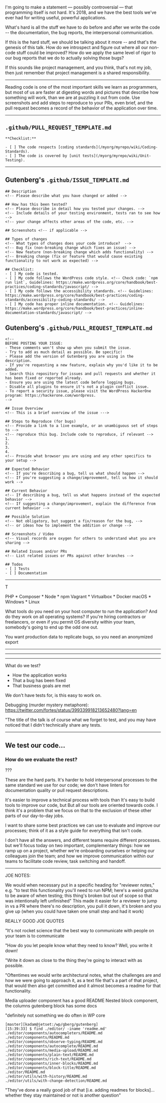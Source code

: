 

I'm going to make a statement — possibly controversial — that programming itself is not hard. It's 2018, and we have the best tools we've ever had for writing useful, powerful applications.

What's hard is all the stuff we have to do before and after we write the code -- the documentation, the bug reports, the interpersonal communication.

If this is the hard stuff, we should be talking about it more -- and that's the genesis of this talk. How do we introspect and figure out where all our non-code stuff could be improved? How do we apply the same level of rigor to our bug reports that we do to actually solving those bugs?

If this sounds like project management, and you think, that's not my job, then just remember that project management is a shared responsibility.

---

Reading code is one of the most important skills we learn as programmers, but most of us are faster at digesting words and pictures that describe how something will work, than we are at puzzling it out from code.
Use screenshots and add steps to reproduce to your PRs, even brief, and the pull request becomes a record of the behavior of the application over time.

---

## `.github/PULL_REQUEST_TEMPLATE.md`

```
**Checklist:**

- [ ] The code respects [coding standards](/myorg/myrepo/wiki/Coding-Standards).
- [ ] The code is covered by [unit tests](/myorg/myrepo/wiki/Unit-Testing).
```

---
## Gutenberg's `.github/ISSUE_TEMPLATE.md`
```
## Description
<!-- Please describe what you have changed or added -->

## How has this been tested?
<!-- Please describe in detail how you tested your changes. -->
<!-- Include details of your testing environment, tests ran to see how -->
<!-- your change affects other areas of the code, etc. -->

## Screenshots <!-- if applicable -->

## Types of changes
<!-- What types of changes does your code introduce?  -->
<!-- Bug fix (non-breaking change which fixes an issue) -->
<!-- New feature (non-breaking change which adds functionality) -->
<!-- Breaking change (fix or feature that would cause existing functionality to not work as expected) -->

## Checklist:
- [ ] My code is tested.
- [ ] My code follows the WordPress code style. <!-- Check code: `npm run lint`, Guidelines: https://make.wordpress.org/core/handbook/best-practices/coding-standards/javascript/ -->
- [ ] My code follows the accessibility standards. <!-- Guidelines: https://make.wordpress.org/core/handbook/best-practices/coding-standards/accessibility-coding-standards/ -->
- [ ] My code has proper inline documentation. <!-- Guidelines: https://make.wordpress.org/core/handbook/best-practices/inline-documentation-standards/javascript/ -->
```

## Gutenberg's `.github/PULL_REQUEST_TEMPLATE.md`
```
<!--
BEFORE POSTING YOUR ISSUE:
- These comments won't show up when you submit the issue.
- Try to add as much detail as possible. Be specific!
- Please add the version of Gutenberg you are using in the description.
- If you're requesting a new feature, explain why you'd like it to be added.
- Search this repository for issues and pull requests and whether it has been fixed or reported already.
- Ensure you are using the latest code before logging bugs.
- Disable all plugins to ensure it's not a plugin conflict issue.
- To report a security issue, please visit the WordPress HackerOne program: https://hackerone.com/wordpress.
-->

## Issue Overview
<!-- This is a brief overview of the issue --->

## Steps to Reproduce (for bugs)
<!-- Provide a link to a live example, or an unambiguous set of steps to -->
<!-- reproduce this bug. Include code to reproduce, if relevant -->
1.
2.
3.
4.
<!-- Provide what browser you are using and any other specifics to your setup -->

## Expected Behavior
<!-- If you're describing a bug, tell us what should happen -->
<!-- If you're suggesting a change/improvement, tell us how it should work -->

## Current Behavior
<!-- If describing a bug, tell us what happens instead of the expected behavior -->
<!-- If suggesting a change/improvement, explain the difference from current behavior -->

## Possible Solution
<!-- Not obligatory, but suggest a fix/reason for the bug, -->
<!-- or ideas how to implement the addition or change -->

## Screenshots / Video
<!-- Visual records are oxygen for others to understand what you are sharing -->

## Related Issues and/or PRs
<!-- List related issues or PRs against other branches -->

## Todos
- [ ] Tests
- [ ] Documentation

```

---

T

PHP * Composer * Node * npm
Vagrant * Virtualbox * Docker
macOS * Windows * Linux

What tools do you need on your host computer to run the application? And do they work on all operating systems? If you're hiring contractors or freelancers, or even if you permit OS diversity within your team, somebody's going to end up the odd one out.


You want production data to replicate bugs, so you need an anonymized export


---

---


---

What do we test?

- How the application works
- That a bug has been fixed
- That business goals are met

We don't have tests for, is this easy to work on.

Debugging (murder mystery metaphore): https://twitter.com/fortes/status/399339918213652480?lang=en




"The title of the talk is of course what we forget to test, and you may have noticed that I didn't technically share any tests.



---

## We test our code...
### How do we evaluate the rest?

???

These are the hard parts. It's harder to hold interpersonal processes to the same standard we use for our code; we don't have linters for documentation quality or pull request descriptions.

It's easier to improve a technical process with tools than 
It's easy to build tools to improve our code, but But all our tools are oriented towards code. I think it's a problem that we focus on that to the exclusion of these other parts of our day-to-day jobs.

I want to share some best practices we can use to evaluate and improve our processes; think of it as a style guide for everything that isn't code.

I don't have all the answers, and different teams require different processes. but we'll focus today on two important, complementary things: how we ramp up on a project, whether we're onboarding ourselves or helping our colleagues join the team; and how we improve communication within our teams to facilitate code review, task switching and handoff.


---
JOE NOTES:

We would when necessary put in a specific heading for "reviewer notes," e.g. "to test this functionality you'll need to run NPM; here's a weird gotcha to be aware of when testing; this thing's broken but out of scope so that was intentionally left unfinished"
This made it easier for a reviewer to jump in
vs a PR where there's no description, you pull it down, it's broken and you give up (when you could have taken one small step and had it work)

REALLY GOOD JOE QUOTES

"It's not rocket science that the best way to communicate with people on your team is to communicate

"How do you let people know what they need to know? Well, you write it down!

"Write it down as close to the thing they're going to interact with as possible.

"Oftentimes we would write architectural notes, what the challenges are and how we were going to approach it, as a text file that's a part of that project, that would then also get committed and it almost becomes a readme for that functionality.

Media uploader component has a good README
Nested block component, the columns gutenberg block has some docs

"definitely not something we do often in WP core

```
[master][kadam@jetset:/wp/gberg/gutenberg]
[15:39:33] $ find ./editor/ -iname 'readme.md'
./editor/components/autocompleters/README.md
./editor/components/README.md
./editor/components/observe-typing/README.md
./editor/components/autocomplete/README.md
./editor/components/media-upload/README.md
./editor/components/plain-text/README.md
./editor/components/rich-text/README.md
./editor/components/inner-blocks/README.md
./editor/components/block-title/README.md
./editor/README.md
./editor/utils/with-history/README.md
./editor/utils/with-change-detection/README.md
```

"They've done a really good job of that [i.e. adding readmes for blocks]... whether they stay maintained or not is another question"